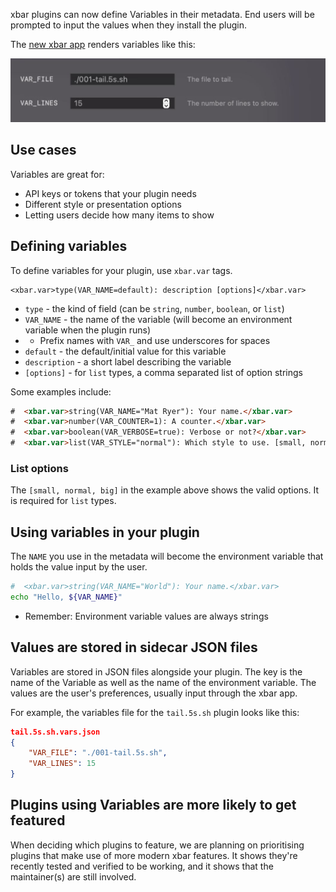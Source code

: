 xbar plugins can now define Variables in their metadata. End users will be prompted to input the values when they install the plugin.

The [new xbar app](https://github.com/matryer/xbar/releases/latest) renders variables like this:

![](xbar-plugin-with-variables.jpg)

## Use cases

Variables are great for:

* API keys or tokens that your plugin needs
* Different style or presentation options
* Letting users decide how many items to show

## Defining variables

To define variables for your plugin, use `xbar.var` tags.

```
<xbar.var>type(VAR_NAME=default): description [options]</xbar.var>
```

* `type` - the kind of field (can be `string`, `number`, `boolean`, or `list`)
* `VAR_NAME` - the name of the variable (will become an environment variable when the plugin runs)
* * Prefix names with `VAR_` and use underscores for spaces
* `default` - the default/initial value for this variable
* `description` - a short label describing the variable
* `[options]` - for `list` types, a comma separated list of option strings

Some examples include:

```html
#  <xbar.var>string(VAR_NAME="Mat Ryer"): Your name.</xbar.var>
#  <xbar.var>number(VAR_COUNTER=1): A counter.</xbar.var>
#  <xbar.var>boolean(VAR_VERBOSE=true): Verbose or not?</xbar.var>
#  <xbar.var>list(VAR_STYLE="normal"): Which style to use. [small, normal, big]</xbar.var>
```

### List options

The `[small, normal, big]` in the example above shows the valid options. It is required for `list` types.

## Using variables in your plugin

The `NAME` you use in the metadata will become the environment variable that holds the value input by the user.

```bash
#  <xbar.var>string(VAR_NAME="World"): Your name.</xbar.var>
echo "Hello, ${VAR_NAME}"
```

* Remember: Environment variable values are always strings

## Values are stored in sidecar JSON files

Variables are stored in JSON files alongside your plugin. The key is the name of the Variable as well as the name of the environment variable. The values are the user's preferences, usually input through the xbar app.

For example, the variables file for the `tail.5s.sh` plugin looks like this:

```json
tail.5s.sh.vars.json
{
	"VAR_FILE": "./001-tail.5s.sh",
	"VAR_LINES": 15
}
```

## Plugins using Variables are more likely to get featured

When deciding which plugins to feature, we are planning on prioritising plugins that make use of more modern xbar features. It shows they're recently tested and verified to be working, and it shows that the maintainer(s) are still involved.